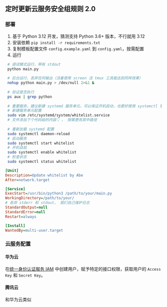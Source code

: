 ## 定时更新云服务安全组规则 2.0

### 部署

1. 基于 Python 3.12 开发，猜测支持 Python 3.6+ 版本，不行就用 3.12 
2. 安装依赖 `pip install -r requirements.txt`
3. 复制模板配置文件 `config.example.yaml` 到 `config.yaml`，按需配置
4. 运行

  ```bash
   # 调试模式运行，带有 stdout
   python main.py
   
   # 后台运行、丢弃任何输出（活着使用 screen 活 tmux 工具能达到同样效果）
   nohup python main.py > /dev/null 2>&1 &
      
   # 验证是否执行
   ps aux | grep python
   
   # 重要服务，建议新建 systemd 服务单元，可以保证开机启动，也更好使用 systemctl 管理
   # 新建服务单元配置
   sudo vim /etc/systemd/system/whitelist.service
   # 文件添加下个代码段的内容👇 ， 按需更改其中路径
   
   # 重新加载 systemd 配置
   sudo systemctl daemon-reload
   # 启动服务
   sudo systemctl start whitelist
   # 开机自启
   sudo systemctl enable whitelist
   # 检查状态 
   sudo systemctl status whitelist
   ```

   ```ini
   [Unit]
   Description=Update whitelist by Abe
   After=network.target

   [Service]
   ExecStart=/usr/bin/python3 /path/to/your/main.py
   WorkingDirectory=/path/to/your/
   # 丢弃 stderr 和 stdout， 我们自己维护日志
   StandardOutput=null
   StandardError=null
   Restart=always

   [Install]
   WantedBy=multi-user.target
   ```

### 云服务配置

#### 华为云

在[统一身份认证服务 IAM](https://console.huaweicloud.com/iam/?agencyId=c79cb5a07cda49f9bb4c4f7d97d4d506&region=cn-east-3&locale=zh-cn#/iam/users) 中创建用户，赋予特定的接口权限，获取用户的 `Access Key` 和 `Secret Key`。

#### 腾讯云

和华为云类似

